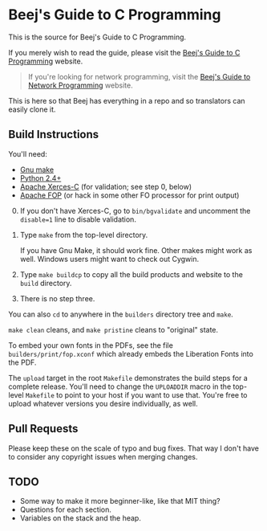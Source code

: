 # Beej's Guide to C Programming

This is the source for Beej's Guide to C Programming.

If you merely wish to read the guide, please visit the [Beej's Guide to
C Programming](https://beej.us/guide/bgc/) website.

> If you're looking for network programming, visit the [Beej's Guide to
> Network Programming](https://beej.us/guide/bgnet/) website.

This is here so that Beej has everything in a repo and so translators
can easily clone it.

## Build Instructions

You'll need:

* [Gnu make](https://www.gnu.org/software/make/)
* [Python 2.4+](https://www.python.org/)
* [Apache Xerces-C](https://xerces.apache.org/xerces-c/) (for
  validation; see step 0, below)
* [Apache FOP](https://xmlgraphics.apache.org/fop/) (or hack in some
  other FO processor for print output)

0. If you don't have Xerces-C, go to `bin/bgvalidate` and uncomment the
   `disable=1` line to disable validation.

1. Type `make` from the top-level directory.

   If you have Gnu Make, it should work fine.  Other makes might work as
   well.  Windows users might want to check out Cygwin.

2. Type `make buildcp` to copy all the build products and website to the
   `build` directory.

3. There is no step three.

You can also `cd` to anywhere in the `builders` directory tree and
`make`.

`make clean` cleans, and `make pristine` cleans to "original" state.

To embed your own fonts in the PDFs, see the file
`builders/print/fop.xconf` which already embeds the Liberation Fonts
into the PDF.

The `upload` target in the root `Makefile` demonstrates the build steps
for a complete release.  You'll need to change the `UPLOADDIR` macro in
the top-level `Makefile` to point to your host if you want to use that.
You're free to upload whatever versions you desire individually, as
well.

## Pull Requests

Please keep these on the scale of typo and bug fixes. That way I don't
have to consider any copyright issues when merging changes.

## TODO

* Some way to make it more beginner-like, like that MIT thing?
* Questions for each section.
* Variables on the stack and the heap.

